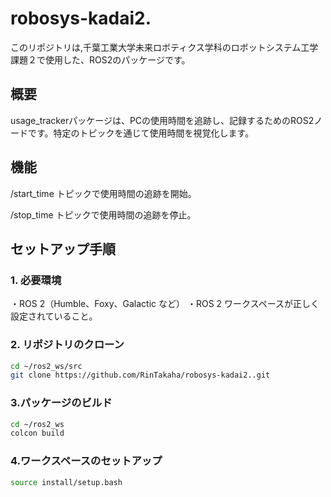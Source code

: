 # robosys-kadai2.
このリポジトリは,千葉工業大学未来ロボティクス学科のロボットシステム工学課題２で使用した、ROS2のパッケージです。

## 概要
usage_trackerパッケージは、PCの使用時間を追跡し、記録するためのROS2ノードです。特定のトピックを通じて使用時間を視覚化します。

## 機能
/start_time トピックで使用時間の追跡を開始。

/stop_time トピックで使用時間の追跡を停止。

## セットアップ手順
### 1. 必要環境
・ROS 2（Humble、Foxy、Galactic など）
・ROS 2 ワークスペースが正しく設定されていること。
### 2. リポジトリのクローン
```bash
cd ~/ros2_ws/src
git clone https://github.com/RinTakaha/robosys-kadai2..git
```
### 3.パッケージのビルド
```bash
cd ~/ros2_ws
colcon build
```
### 4.ワークスペースのセットアップ
```bash
source install/setup.bash
```
